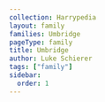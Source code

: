 ```yaml
---
collection: Harrypedia
layout: family
families: Umbridge
pageType: family
title: Umbridge
author: Luke Schierer
tags: ["family"]
sidebar:
  order: 1
---
```

